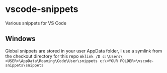 # vscode-snippets
Various snippets for VS Code

## Windows
Global snippets are stored in your user AppData folder, I use a symlink from the checkout directory for this repo
```mklink /D c:\Users\<USER>\AppData\Roaming\Code\User\snippets c:\<YOUR FOLDER>\vscode-snippets\snippets```
